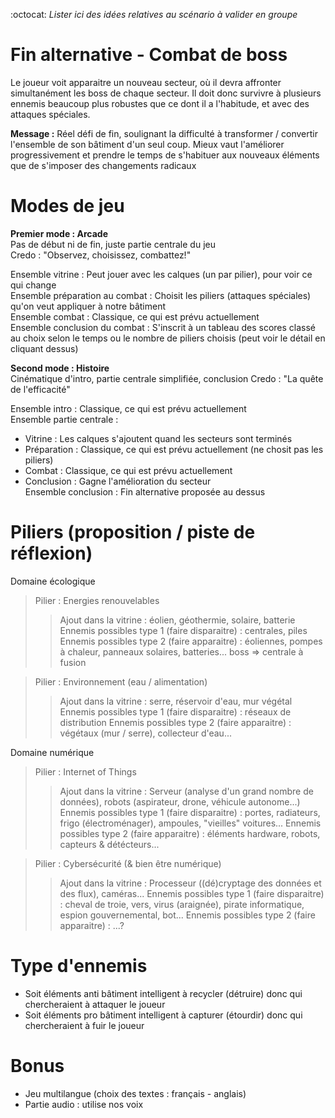 :octocat: *Lister ici des idées relatives au scénario à valider en groupe*

# Fin alternative - Combat de boss

Le joueur voit apparaitre un nouveau secteur, où il devra affronter simultanément les boss de chaque secteur. Il doit donc survivre à plusieurs ennemis beaucoup plus robustes que ce dont il a l'habitude, et avec des attaques spéciales. 

**Message :** Réel défi de fin, soulignant la difficulté à transformer / convertir l'ensemble de son bâtiment d'un seul coup. Mieux vaut l'améliorer progressivement et prendre le temps de s'habituer aux nouveaux éléments que de s'imposer des changements radicaux


# Modes de jeu

**Premier mode : Arcade**  
Pas de début ni de fin, juste partie centrale du jeu  
Credo : "Observez, choisissez, combattez!"

Ensemble vitrine : Peut jouer avec les calques (un par pilier), pour voir ce qui change  
Ensemble préparation au combat : Choisit les piliers (attaques spéciales) qu'on veut appliquer à notre bâtiment  
Ensemble combat : Classique, ce qui est prévu actuellement  
Ensemble conclusion du combat : S'inscrit à un tableau des scores classé au choix selon le temps ou le nombre de piliers choisis (peut voir le détail en cliquant dessus)

**Second mode : Histoire**  
Cinématique d'intro, partie centrale simplifiée, conclusion
Credo : "La quête de l'efficacité"

Ensemble intro : Classique, ce qui est prévu actuellement  
Ensemble partie centrale :  
- Vitrine : Les calques s'ajoutent quand les secteurs sont terminés  
- Préparation : Classique, ce qui est prévu actuellement  (ne chosit pas les piliers)  
- Combat : Classique, ce qui est prévu actuellement  
- Conclusion : Gagne l'amélioration du secteur  
Ensemble conclusion : Fin alternative proposée au dessus

# Piliers (proposition / piste de réflexion)

Domaine écologique
> Pilier : Energies renouvelables
>> Ajout dans la vitrine : éolien, géothermie, solaire, batterie
>> Ennemis possibles type 1 (faire disparaitre) : centrales, piles
>> Ennemis possibles type 2 (faire apparaitre) : éoliennes, pompes à chaleur, panneaux solaires, batteries... boss => centrale à fusion

> Pilier : Environnement (eau / alimentation)
>> Ajout dans la vitrine : serre, réservoir d'eau, mur végétal
>> Ennemis possibles type 1 (faire disparaitre) : réseaux de distribution
>> Ennemis possibles type 2 (faire apparaitre) : végétaux (mur / serre), collecteur d'eau...

Domaine numérique
> Pilier : Internet of Things
>> Ajout dans la vitrine : Serveur (analyse d'un grand nombre de données), robots (aspirateur, drone, véhicule autonome...)
>> Ennemis possibles type 1 (faire disparaitre) : portes, radiateurs, frigo (électroménager), ampoules, "vieilles" voitures...
>> Ennemis possibles type 2 (faire apparaitre) : éléments hardware, robots, capteurs & détécteurs...

> Pilier : Cybersécurité (& bien être numérique)
>> Ajout dans la vitrine : Processeur ((dé)cryptage des données et des flux), caméras...
>> Ennemis possibles type 1 (faire disparaitre) : cheval de troie, vers, virus (araignée), pirate informatique, espion gouvernemental, bot...
>> Ennemis possibles type 2 (faire apparaitre) : ...?

# Type d'ennemis

- Soit éléments anti bâtiment intelligent à recycler (détruire) donc qui chercheraient à attaquer le joueur
- Soit éléments pro bâtiment intelligent à capturer (étourdir) donc qui chercheraient à fuir le joueur

# Bonus

- Jeu multilangue (choix des textes : français - anglais)
- Partie audio : utilise nos voix
